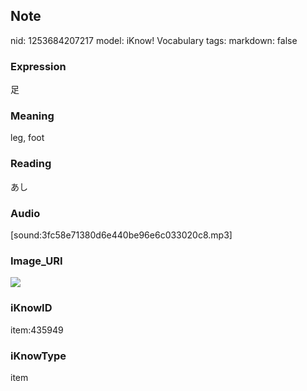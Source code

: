 ## Note
nid: 1253684207217
model: iKnow! Vocabulary
tags: 
markdown: false

### Expression
足

### Meaning
leg, foot

### Reading
あし

### Audio
[sound:3fc58e71380d6e440be96e6c033020c8.mp3]

### Image_URI
<img src="b80b9554364d13e77c8d41e1d23c2dcd.jpg">

### iKnowID
item:435949

### iKnowType
item
